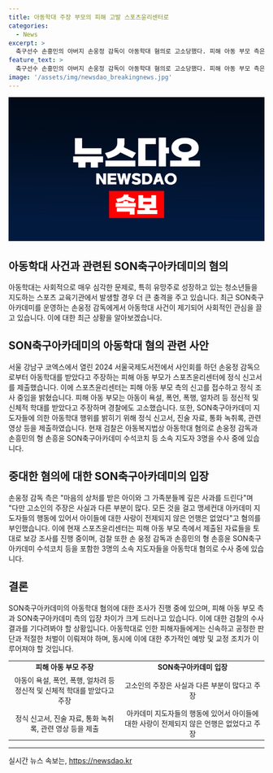 ```yaml
---
title: 아동학대 주장 부모의 피해 고발 스포츠윤리센터로
categories:
  - News
excerpt: >
  축구선수 손흥민의 아버지 손웅정 감독이 아동학대 혐의로 고소당했다. 피해 아동 부모 측은 정신적, 신체적 학대를 주장하며 스포츠윤리센터에 신고서를 제출했다. 이에 손 감독 측은 주장을 부인하며 사과를 했지만, 아동복지법상 혐의로 검찰 수사를 받고 있다. 관련된 자료와 영상을 바탕으로 스포츠윤리센터가 추가 조사를 진행 중이다. 
feature_text: >
  축구선수 손흥민의 아버지 손웅정 감독이 아동학대 혐의로 고소당했다. 피해 아동 부모 측은 정신적, 신체적 학대를 주장하며 스포츠윤리센터에 신고서를 제출했다. 이에 손 감독 측은 주장을 부인하며 사과를 했지만, 아동복지법상 혐의로 검찰 수사를 받고 있다. 관련된 자료와 영상을 바탕으로 스포츠윤리센터가 추가 조사를 진행 중이다. 
image: '/assets/img/newsdao_breakingnews.jpg'
---
```


<p><img src="/assets/img/newsdao_breakingnews.jpg" alt="firstkoreanews 속보" /></p>

<h2>아동학대 사건과 관련된 SON축구아카데미의 혐의</h2>

<p data-ke-size="size16">아동학대는 사회적으로 매우 심각한 문제로, 특히 유망주로 성장하고 있는 청소년들을 지도하는 스포츠 교육기관에서 발생할 경우 더 큰 충격을 주고 있습니다. 최근 SON축구아카데미를 운영하는 손웅정 감독에게서 아동학대 사건이 제기되어 사회적인 관심을 끌고 있습니다. 이에 대한 최근 상황을 알아보겠습니다.</p>

<h2 data-ke-size="size26">SON축구아카데미의 아동학대 혐의 관련 사안</h2>

<p data-ke-size="size16">서울 강남구 코엑스에서 열린 2024 서울국제도서전에서 사인회를 하던 손웅정 감독으로부터 아동학대를 받았다고 주장하는 피해 아동 부모가 스포츠윤리센터에 정식 신고서를 제출했습니다. 이에 스포츠윤리센터는 피해 아동 부모 측의 신고를 접수하고 정식 조사 중임을 밝혔습니다. 피해 아동 부모는 아동이 욕설, 폭언, 폭행, 얼차려 등 정신적 및 신체적 학대를 받았다고 주장하며 경찰에도 고소했습니다. 또한, SON축구아카데미 지도자들에 의한 아동학대 행위를 밝히기 위해 정식 신고서, 진술 자료, 통화 녹취록, 관련 영상 등을 제출하였습니다. 현재 검찰은 아동복지법상 아동학대 혐의로 손웅정 감독과 손흥민의 형 손흥윤 SON축구아카데미 수석코치 등 소속 지도자 3명을 수사 중에 있습니다.</p>

<h2 data-ke-size="size26">중대한 혐의에 대한 SON축구아카데미의 입장</h2>

<p data-ke-size="size16">손웅정 감독 측은 "마음의 상처를 받은 아이와 그 가족분들께 깊은 사과를 드린다"며 "다만 고소인의 주장은 사실과 다른 부분이 많다. 모든 것을 걸고 맹세컨대 아카데미 지도자들의 행동에 있어서 아이들에 대한 사랑이 전제되지 않은 언행은 없었다"고 혐의를 부인했습니다. 이에 현재 스포츠윤리센터는 피해 아동 부모 측에서 제출된 자료들을 토대로 보강 조사를 진행 중이며, 검찰 또한 손 웅정 감독과 손흥민의 형 손흥윤 SON축구아카데미 수석코치 등을 포함한 3명의 소속 지도자들을 아동학대 혐의로 수사 중에 있습니다.</p>

<h2 data-ke-size="size26">결론</h2>

<p data-ke-size="size16">SON축구아카데미의 아동학대 혐의에 대한 조사가 진행 중에 있으며, 피해 아동 부모 측과 SON축구아카데미 측의 입장 차이가 크게 드러나고 있습니다. 이에 대한 검찰의 수사 결과를 기다려봐야 할 상황입니다. 아동학대로 인한 피해자들에게는 신속하고 공정한 판단과 적절한 처벌이 이뤄져야 하며, 동시에 이에 대한 추가적인 예방 및 교정 조치가 이루어져야 할 것입니다.</p>

<table>
    <tbody>
        <tr>
            <td style="text-align: center; height: 17px;"><b>피해 아동 부모 주장</b></td>
            <td style="text-align: center; height: 17px;"><b>SON축구아카데미 입장</b></td>
        </tr>
        <tr>
            <td style="text-align: center; height: 17px;">아동이 욕설, 폭언, 폭행, 얼차려 등 정신적 및 신체적 학대를 받았다고 주장</td>
            <td style="text-align: center; height: 17px;">고소인의 주장은 사실과 다른 부분이 많다고 주장</td>
        </tr>
        <tr>
            <td style="text-align: center; height: 17px;">정식 신고서, 진술 자료, 통화 녹취록, 관련 영상 등을 제출</td>
            <td style="text-align: center; height: 17px;">아카데미 지도자들의 행동에 있어서 아이들에 대한 사랑이 전제되지 않은 언행은 없었다고 주장</td>
        </tr>
    </tbody>
</table>

<p><hr></p>
실시간 뉴스 속보는, <a href="https://newsdao.kr" rel="dofollow">https://newsdao.kr</a>


